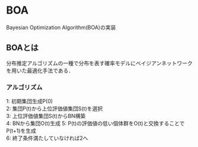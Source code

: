 # BOA  
Bayesian Optimization Algorithm(BOA)の実装
## BOAとは  
分布推定アルゴリズムの一種で分布を表す確率モデルにベイジアンネットワークを用いた最適化手法である．  
### アルゴリズム  
1: 初期集団生成P(0)  
2: 集団P(t)から上位評価値集団S(t)を選択  
3: 上位評価値集団S(t)からBN構築  
4: BNから集団O(t)生成 
5: P(t)の評価値の低い個体群をO(t)と交換することでP(t+1)を生成  
6: 終了条件満たしていなければ2へ  
